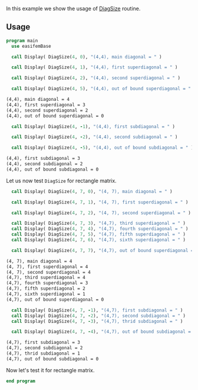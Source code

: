 In this example we show the usage of [DiagSize](DiagSize.md)
routine.

## Usage

```fortran title="header"
program main
  use easifemBase
```

```fortran title="(4,4) main diagonal"
  call Display( DiagSize(4, 0), "(4,4), main diagonal = " )
```

```fortran title="(4,4) first super diagonal"
  call Display( DiagSize(4, 1), "(4,4), first superdiagonal = " )
```

```fortran title="(4,4) second super diagonal"
  call Display( DiagSize(4, 2), "(4,4), second superdiagonal = " )
```

```fortran title="(4,4) out of bound super diagonal"
  call Display( DiagSize(4, 5), "(4,4), out of bound superdiagonal = " )
```

```txt title="results"
(4,4), main diagonal = 4
(4,4), first superdiagonal = 3
(4,4), second superdiagonal = 2
(4,4), out of bound superdiagonal = 0
```

```fortran title="(4,4) first subdiagonal"
  call Display( DiagSize(4, -1), "(4,4), first subdiagonal = " )
```

```fortran title="(4,4) second subdiagonal"
  call Display( DiagSize(4, -2), "(4,4), second subdiagonal = " )
```

```fortran title="(4,4) out of bound subdiagonal"
  call Display( DiagSize(4, -5), "(4,4), out of bound subdiagonal = " )
```

```txt title="results"
(4,4), first subdiagonal = 3
(4,4), second subdiagonal = 2
(4,4), out of bound subdiagonal = 0
```

Let us now test `DiagSize` for rectangle matrix.

```fortran title="(4,7) main diagonal"
  call Display( DiagSize(4, 7, 0), "(4, 7), main diagonal = " )
```

```fortran title="(4,7) first super diagonal"
  call Display( DiagSize(4, 7, 1), "(4, 7), first superdiagonal = " )
```

```fortran title="(4,7) second super diagonal"
  call Display( DiagSize(4, 7, 2), "(4, 7), second superdiagonal = " )
```

```fortran title="(4,7) more superdiagonal"
  call Display( DiagSize(4, 7, 3), "(4,7), third superdiagonal = " )
  call Display( DiagSize(4, 7, 4), "(4,7), fourth superdiagonal = " )
  call Display( DiagSize(4, 7, 5), "(4,7), fifth superdiagonal = " )
  call Display( DiagSize(4, 7, 6), "(4,7), sixth superdiagonal = " )
```

```fortran title="(4,7) out of bound superdiagonal"
  call Display( DiagSize(4, 7, 7), "(4,7), out of bound superdiagonal = " )
```

```txt title="results"
(4, 7), main diagonal = 4
(4, 7), first superdiagonal = 4
(4, 7), second superdiagonal = 4
(4,7), third superdiagonal = 4
(4,7), fourth superdiagonal = 3
(4,7), fifth superdiagonal = 2
(4,7), sixth superdiagonal = 1
(4,7), out of bound superdiagonal = 0
```

```fortran title="(4,7) 1:3 subdiagonal"
  call Display( DiagSize(4, 7, -1), "(4,7), first subdiagonal = " )
  call Display( DiagSize(4, 7, -2), "(4,7), second subdiagonal = " )
  call Display( DiagSize(4, 7, -3), "(4,7), thrid subdiagonal = " )
```

```fortran title="(4,7) out of bound subdiagonal"
  call Display( DiagSize(4, 7, -4), "(4,7), out of bound subdiagonal = " )
```

```txt title="results"
(4,7), first subdiagonal = 3
(4,7), second subdiagonal = 2
(4,7), thrid subdiagonal = 1
(4,7), out of bound subdiagonal = 0
```

Now let's test it for rectangle matrix.

```fortran title="cleanup"
end program
```
